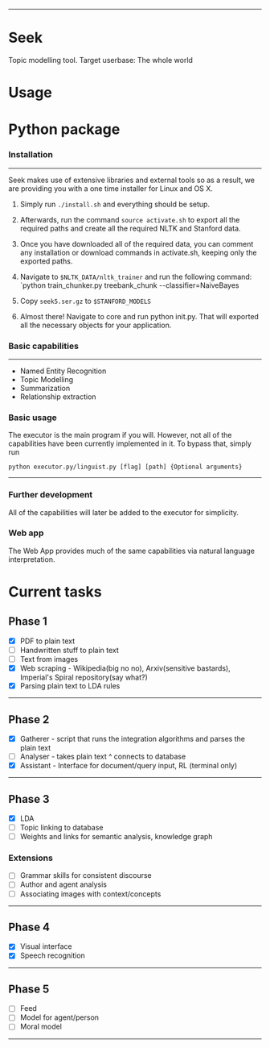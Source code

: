 ---------------
Seek
==============

Topic modelling tool. Target userbase: The whole world

# Usage
# Python package
### Installation
---------------
Seek makes use of extensive libraries and external tools so as a result, we are 
providing you with a one time installer for Linux and OS X. 

1. Simply run `./install.sh`
and everything should be setup.

2. Afterwards, run the command `source activate.sh` to export all the required paths
and create all the required NLTK and Stanford data. 

3. Once you have downloaded all of the required data, you can comment any 
installation or download commands in activate.sh, keeping only the exported paths.

4. Navigate to `$NLTK_DATA/nltk_trainer` and run the following command: 
`python train_chunker.py treebank_chunk --classifier=NaiveBayes
5. Copy `seek5.ser.gz` to `$STANFORD_MODELS`
6. Almost there! Navigate to core and run python init.py. That will exported
all the necessary objects for your application.



### Basic capabilities
---------------
- Named Entity Recognition
- Topic Modelling
- Summarization
- Relationship extraction
### Basic usage

The executor is the main program if you will. However, not all of the capabilities
have been currently implemented in it. To bypass that, simply run

`python executor.py/linguist.py [flag] [path] {Optional arguments}`

---------------
### Further development
All of the capabilities will later be added to the executor for simplicity.

### Web app
The Web App provides much of the same capabilities via natural language interpretation.

# Current tasks
## Phase 1
- [x] PDF to plain text
- [ ] Handwritten stuff to plain text
- [ ] Text from images
- [X] Web scraping - Wikipedia(big no no), Arxiv(sensitive bastards), Imperial's Spiral repository(say what?)
- [X] Parsing plain text to LDA rules

***

## Phase 2
- [X] Gatherer - script that runs the integration algorithms and parses the plain text
- [ ] Analyser - takes plain text ^ connects to database
- [X] Assistant - Interface for document/query input, RL (terminal only)

***

## Phase 3
- [X] LDA
- [ ] Topic linking to database 
- [ ] Weights and links for semantic analysis, knowledge graph
### Extensions
- [ ] Grammar skills for consistent discourse
- [ ] Author and agent analysis
- [ ] Associating images with context/concepts

***

## Phase 4
- [X] Visual interface
- [X] Speech recognition

***

## Phase 5
- [ ] Feed
- [ ] Model for agent/person
- [ ] Moral model

***